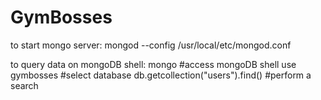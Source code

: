 # GymBosses

to start mongo server:
mongod --config /usr/local/etc/mongod.conf

to query data on mongoDB shell:
mongo #access mongoDB shell
use gymbosses #select database
db.getcollection("users").find() #perform a search
